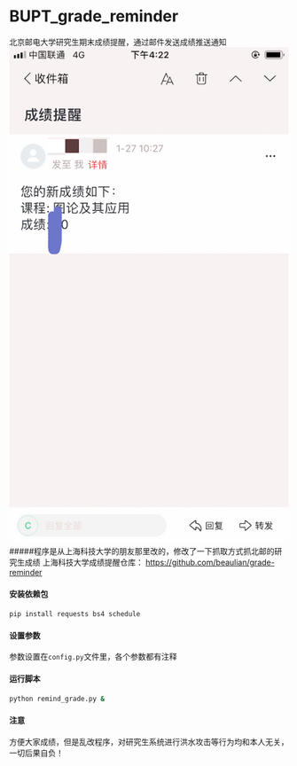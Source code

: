 # BUPT_grade_reminder
北京邮电大学研究生期末成绩提醒，通过邮件发送成绩推送通知
![image](https://github.com/Chen-Dixi/BUPT_grade_reminder/blob/master/IMG_3994766EC11E-1.jpeg)
#####程序是从上海科技大学的朋友那里改的，修改了一下抓取方式抓北邮的研究生成绩
上海科技大学成绩提醒仓库：
https://github.com/beaulian/grade-reminder

#### 安装依赖包
```bash
pip install requests bs4 schedule 
```
#### 设置参数
参数设置在`config.py`文件里，各个参数都有注释

#### 运行脚本
```bash
python remind_grade.py &
```

#### 注意
方便大家成绩，但是乱改程序，对研究生系统进行洪水攻击等行为均和本人无关，一切后果自负！